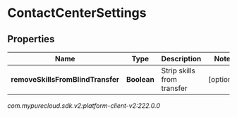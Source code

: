 # ContactCenterSettings


## Properties

| Name | Type | Description | Notes |
| ------------ | ------------- | ------------- | ------------- |
| **removeSkillsFromBlindTransfer** | **Boolean** | Strip skills from transfer |  [optional] |




_com.mypurecloud.sdk.v2:platform-client-v2:222.0.0_
